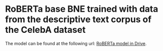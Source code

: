 # RoBERTa base BNE trained with data from the descriptive text corpus of the CelebA dataset
The model can be found at the following url:
[RoBERTa model in Drive](https://drive.google.com/drive/folders/1uIxn6CPPNRnThRRsAs2G9_i3gRfDfxof?usp=sharing).
